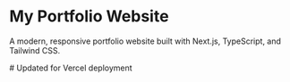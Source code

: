 # My Portfolio Website

A modern, responsive portfolio website built with Next.js, TypeScript, and Tailwind CSS.

<!-- Updated for deployment fix -->
#   U p d a t e d   f o r   V e r c e l   d e p l o y m e n t  
 